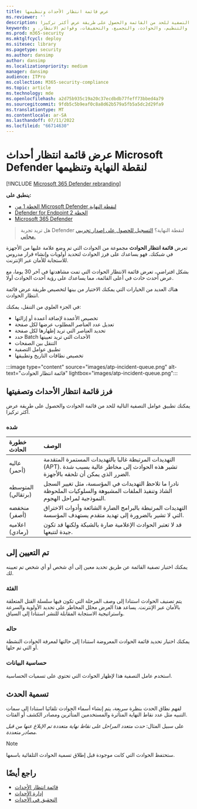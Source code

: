 ```yaml
---
title: عرض قائمة انتظار الأحداث وتنظيمها
ms.reviewer: ''
description: راجع قائمة الحوادث وتعرف على كيفية تطبيق عوامل التصفية للحد من القائمة والحصول على طريقة عرض أكثر تركيزا.
keywords: العرض، والتنظيم، والحوادث، والتجميع، والتحقيقات، وقوائم الانتظار، وttp
ms.prod: m365-security
ms.mktglfcycl: deploy
ms.sitesec: library
ms.pagetype: security
ms.author: dansimp
author: dansimp
ms.localizationpriority: medium
manager: dansimp
audience: ITPro
ms.collection: M365-security-compliance
ms.topic: article
ms.technology: mde
ms.openlocfilehash: a2d75b935c19a20c37ecdbdb77feff73bbed4a79
ms.sourcegitcommit: 9fdb5c5b9eaf0c8a8d62b579a5fb5a5dc2d29fa9
ms.translationtype: MT
ms.contentlocale: ar-SA
ms.lasthandoff: 07/11/2022
ms.locfileid: "66714630"
---
```

# <a name="view-and-organize-the-microsoft-defender-for-endpoint-incidents-queue"></a>عرض قائمة انتظار أحداث Microsoft Defender لنقطة النهاية وتنظيمها

[!INCLUDE [Microsoft 365 Defender rebranding](../../includes/microsoft-defender.md)]

**ينطبق على:**
- [الخطة 1 من Microsoft Defender لنقطة النهاية](https://go.microsoft.com/fwlink/?linkid=2154037)
- [Defender for Endpoint الخطة 2](https://go.microsoft.com/fwlink/?linkid=2154037)
- [Microsoft 365 Defender](https://go.microsoft.com/fwlink/?linkid=2118804)

> هل تريد تجربة Defender لنقطة النهاية؟ [التسجيل للحصول على إصدار تجريبي مجاني.](https://signup.microsoft.com/create-account/signup?products=7f379fee-c4f9-4278-b0a1-e4c8c2fcdf7e&ru=https://aka.ms/MDEp2OpenTrial?ocid=docs-wdatp-pullalerts-abovefoldlink)

تعرض **قائمة انتظار الحوادث** مجموعة من الحوادث التي تم وضع علامة عليها من الأجهزة في شبكتك. فهو يساعدك على فرز الحوادث لتحديد أولويات وإنشاء قرار مدروس للاستجابة للأمان عبر الإنترنت.

بشكل افتراضي، تعرض قائمة الانتظار الحوادث التي تمت مشاهدتها في آخر 30 يوما، مع عرض أحدث حادث في أعلى القائمة، مما يساعدك على رؤية أحدث الحوادث أولا.

هناك العديد من الخيارات التي يمكنك الاختيار من بينها لتخصيص طريقة عرض قائمة انتظار الحوادث. 

في الجزء العلوي من التنقل، يمكنك:
- تخصيص الأعمدة لإضافة أعمدة أو إزالتها 
- تعديل عدد العناصر المطلوب عرضها لكل صفحة
- تحديد العناصر التي تريد إظهارها لكل صفحة
- حدد Batch الأحداث التي تريد تعيينها 
- التنقل بين الصفحات
- تطبيق عوامل التصفية
- تخصيص نطاقات التاريخ وتطبيقها

:::image type="content" source="images/atp-incident-queue.png" alt-text="قائمة انتظار الحوادث" lightbox="images/atp-incident-queue.png":::

## <a name="sort-and-filter-the-incidents-queue"></a>فرز قائمة انتظار الأحداث وتصفيتها
يمكنك تطبيق عوامل التصفية التالية للحد من قائمة الحوادث والحصول على طريقة عرض أكثر تركيزا.

### <a name="severity"></a>شده

خطورة الحادث | الوصف
:---|:---
عاليه </br>(أحمر) | التهديدات المرتبطة غالبا بالتهديدات المستمرة المتقدمة (APT). تشير هذه الحوادث إلى مخاطر عالية بسبب شدة الضرر الذي يمكن أن تلحقه بالأجهزة.
المتوسطه </br>(برتقالي) | نادرا ما تلاحظ التهديدات في المؤسسة، مثل تغيير السجل الشاذ وتنفيذ الملفات المشبوهة والسلوكيات الملحوظة النموذجية لمراحل الهجوم.
منخفضه </br>(أصفر) | التهديدات المرتبطة بالبرامج الضارة الشائعة وأدوات الاختراق التي لا تشير بالضرورة إلى تهديد متقدم يستهدف المؤسسة.
اعلاميه </br>(رمادي) | قد لا تعتبر الحوادث الإعلامية ضارة بالشبكة ولكنها قد تكون جيدة لتتبعها.

## <a name="assigned-to"></a>تم التعيين إلى
يمكنك اختيار تصفية القائمة عن طريق تحديد معين إلى أي شخص أو أي شخص تم تعيينه لك.

### <a name="category"></a>الفئة
يتم تصنيف الحوادث استنادا إلى وصف المرحلة التي تكون فيها سلسلة القتل المتعلقة بالأمان عبر الإنترنت. يساعد هذا العرض محلل المخاطر على تحديد الأولوية والسرعة واستراتيجية الاستجابة المقابلة للنشر استنادا إلى السياق.

### <a name="status"></a>حاله
يمكنك اختيار تحديد قائمة الحوادث المعروضة استنادا إلى حالتها لمعرفة الحوادث النشطة أو التي تم حلها.

### <a name="data-sensitivity"></a>حساسية البيانات
استخدم عامل التصفية هذا لإظهار الحوادث التي تحتوي على تسميات الحساسية.

## <a name="incident-naming"></a>تسمية الحدث

لفهم نطاق الحدث بنظرة سريعة، يتم إنشاء أسماء الحوادث تلقائيا استنادا إلى سمات التنبيه مثل عدد نقاط النهاية المتأثرة والمستخدمين المتأثرين ومصادر الكشف أو الفئات.

على سبيل المثال: *حدث متعدد المراحل على نقاط نهاية متعددة تم الإبلاغ عنها من قبل مصادر متعددة.*

> [!NOTE]
> ستحتفظ الحوادث التي كانت موجودة قبل إطلاق تسمية الحوادث التلقائية باسمها.


## <a name="see-also"></a>راجع أيضًا
- [قائمة انتظار الأحداث](/microsoft-365/security/defender-endpoint/view-incidents-queue)
- [إدارة الأحداث](manage-incidents.md)
- [التحقيق في الأحداث](investigate-incidents.md)

